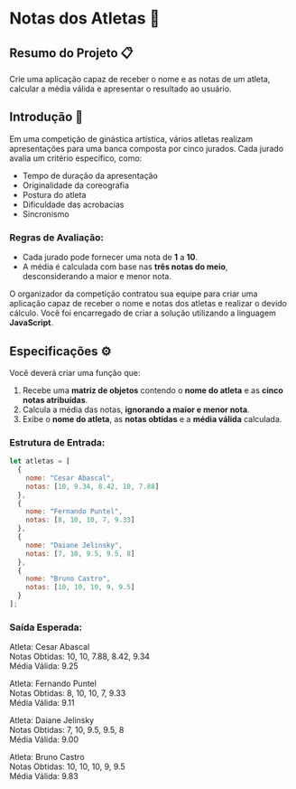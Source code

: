 # Notas dos Atletas 🏅

## Resumo do Projeto 📋

Crie uma aplicação capaz de receber o nome e as notas de um atleta, calcular a média válida e apresentar o resultado ao usuário.

## Introdução 📝

Em uma competição de ginástica artística, vários atletas realizam apresentações para uma banca composta por cinco jurados. Cada jurado avalia um critério específico, como:

- Tempo de duração da apresentação
- Originalidade da coreografia
- Postura do atleta
- Dificuldade das acrobacias
- Sincronismo

### Regras de Avaliação:

- Cada jurado pode fornecer uma nota de **1** a **10**.
- A média é calculada com base nas **três notas do meio**, desconsiderando a maior e menor nota.

O organizador da competição contratou sua equipe para criar uma aplicação capaz de receber o nome e notas dos atletas e realizar o devido cálculo. Você foi encarregado de criar a solução utilizando a linguagem **JavaScript**.

## Especificações ⚙️

Você deverá criar uma função que:

1. Recebe uma **matriz de objetos** contendo o **nome do atleta** e as **cinco notas atribuídas**.
2. Calcula a média das notas, **ignorando a maior e menor nota**.
3. Exibe o **nome do atleta**, as **notas obtidas** e a **média válida** calculada.

### Estrutura de Entrada:

```javascript
let atletas = [
  {
    nome: "Cesar Abascal",
    notas: [10, 9.34, 8.42, 10, 7.88]
  },
  {
    nome: "Fernando Puntel",
    notas: [8, 10, 10, 7, 9.33]
  },
  {
    nome: "Daiane Jelinsky",
    notas: [7, 10, 9.5, 9.5, 8]
  },
  {
    nome: "Bruno Castro",
    notas: [10, 10, 10, 9, 9.5]
  }
];
```

### Saída Esperada:

Atleta: Cesar Abascal  
Notas Obtidas: 10, 10, 7.88, 8.42, 9.34  
Média Válida: 9.25  
  
Atleta: Fernando Puntel  
Notas Obtidas: 8, 10, 10, 7, 9.33  
Média Válida: 9.11  
  
Atleta: Daiane Jelinsky  
Notas Obtidas: 7, 10, 9.5, 9.5, 8  
Média Válida: 9.00  
  
Atleta: Bruno Castro  
Notas Obtidas: 10, 10, 10, 9, 9.5  
Média Válida: 9.83  
  